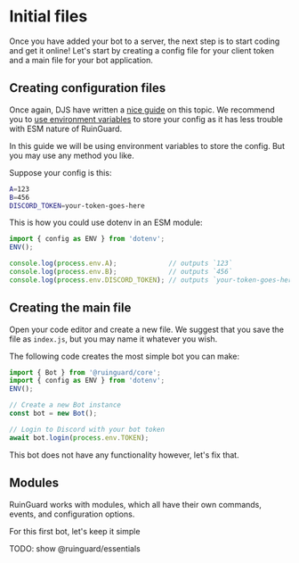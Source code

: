 # Initial files

Once you have added your bot to a server, the next step is to start coding and get it online! Let's start by creating a config file for your client token and a main file for your bot application.

## Creating configuration files

Once again, DJS have written a [nice guide][djs-config] on this topic. We recommend you to [use environment variables][djs-env] to store your config as it has less trouble with ESM nature of RuinGuard.

In this guide we will be using environment variables to store the config. But you may use any method you like.

Suppose your config is this:

```sh
A=123
B=456
DISCORD_TOKEN=your-token-goes-here
```

This is how you could use dotenv in an ESM module:

```javascript
import { config as ENV } from 'dotenv';
ENV();

console.log(process.env.A);             // outputs `123`
console.log(process.env.B);             // outputs `456`
console.log(process.env.DISCORD_TOKEN); // outputs `your-token-goes-here`
```

## Creating the main file

Open your code editor and create a new file. We suggest that you save the file as `index.js`, but you may name it whatever you wish.

The following code creates the most simple bot you can make:

```javascript
import { Bot } from '@ruinguard/core';
import { config as ENV } from 'dotenv';
ENV();

// Create a new Bot instance
const bot = new Bot();

// Login to Discord with your bot token
await bot.login(process.env.TOKEN);
```

This bot does not have any functionality however, let's fix that.

## Modules

RuinGuard works with modules, which all have their own commands, events, and configuration options.

For this first bot, let's keep it simple

TODO: show @ruinguard/essentials



[djs-config]: https://discordjs.guide/creating-your-bot/#creating-configuration-files
[djs-env]: https://discordjs.guide/creating-your-bot/#using-environment-variables